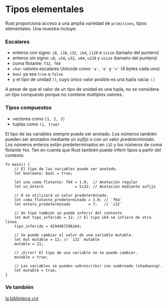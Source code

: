 # Tipos elementales 

Rust proporciona acceso a una amplia variedad de `primitives`, tipos
elementales. Una muestra incluye:

### Escalares 

* enteros con signo: `i8`,` i16`, `i32`,` i64`, `i128` e `isize` (tamaño del
  puntero)
* enteros sin signo: `u8`,` u16`, `u32`,` u64`, `u128` y `usize` (tamaño del
  puntero)
* coma flotante: `f32`,` f64`
* `char` valores escalares Unicode como `'a'`, `'α'` y `'∞'` (4 bytes cada uno)
* `bool` ya sea `true` o `false`
* y el tipo de unidad `()`, cuyo único valor posible es una tupla vacía: `()`

A pesar de que el valor de un tipo de unidad es una tupla, no se considera un
tipo compuesto porque no contiene múltiples valores.

### Tipos compuestos

* vectores como `[1, 2, 3]`
* tuplas como `(1, true)`

El tipo de las variables siempre puede ser anotado. Los números también pueden
ser anotados mediante un *sufijo* o con un valor *predeterminado*.  Los números
enteros están predeterminados en `i32` y los números de coma flotante `f64`.
Ten en cuenta que Rust también puede inferir tipos a partir del contexto.

```rust,editable,ignore,mdbook-runnable
fn main() {
    // El tipo de las variables puede ser anotado.
    let booleano: bool = true;

    let una_coma_flotante: f64 = 1.0;  // Anotación regular
    let un_entero              = 5i32; // Anotación mediante sufijo

    // O se utilizará un valor predeterminado.
    let coma_flotante_predeterminado = 3.0; // `f64`
    let entero_predeterminado        = 7;   // `i32`
    
    // Un tipo también se puede inferir del contexto
    let mut tipo_inferido = 12; // El tipo i64 se infiere de otra línea
    tipo_inferido = 4294967296i64;
    
    // Se puede cambiar el valor de una variable mutable.
    let mut mutable = 12; // `i32` mutable
    mutable = 21;
    
    // ¡Error! El tipo de una variable no se puede cambiar.
    mutable = true;
    
    // Las variables se pueden sobrescribir con sombreado (shadowing).
    let mutable = true;
}
```

### Ve también

[la biblioteca `std`][std]
<!--, [`mut`][mut], [`inference`][inference], and [`shadowing`][shadowing] -->

[std]: https://doc.rust-lang.org/std/
[mut]: variable_bindings/mut.md
[inference]: types/inference.md
[shadowing]: variable_bindings/scope.md
